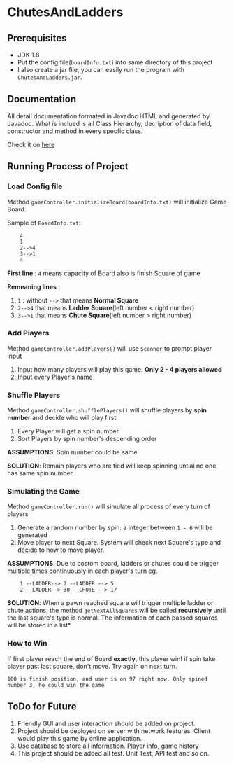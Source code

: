 # ChutesAndLadders

## Prerequisites
  * JDK 1.8
  * Put the config file(`boardInfo.txt`) into same directory of this project
  * I also create a jar file, you can easily run the program with `ChutesAndLadders.jar`.

## Documentation
All detail documentation formated in Javadoc HTML and generated by Javadoc. What is inclued is all Class Hierarchy, decription of data field, constructor and method in every specfic class.

Check it on [here](https://wjixiaopeng.github.io/ChutesAndLadders/javadoc/)

## Running Process of Project

### Load Config file
Method `gameController.initializeBoard(boardInfo.txt)` will initialize Game Board.

Sample of `BoardInfo.txt`:
	
		4
		1
		2-->4
		3-->1
		4

**First line** : `4` means capacity of Board also is finish Square of game

**Remeaning lines** : 
1. `1` : without `-->` that means **Normal Square**
2. `2-->4` that means **Ladder Square**(left number < right number)
3. `3-->1` that means **Chute Square**(left number > right number)

### Add Players
Method `gameController.addPlayers()` will use `Scanner` to prompt player input
1. Input how many players will play this game. **Only 2 - 4 players allowed**
2. Input every Player's name

### Shuffle Players
Method `gameController.shufflePlayers()` will shuffle players by **spin number** and decide who will play first

1. Every Player will get a spin number 
2. Sort Players by spin number's descending order

**ASSUMPTIONS**: Spin number could be same

**SOLUTION**: Remain players who are tied will keep spinning untial no one has same spin number.

### Simulating the Game
Method `gameController.run()` will simulate all process of every turn of players

1. Generate a random number by spin: a integer between `1 - 6` will be generated
2. Move player to next Square. System will check next Square's type and decide to how to move player.

**ASSUMPTIONS**: 
Due to costom board, ladders or chutes could be trigger multiple times continuously in each player's turn
eg.

```
	1 --LADDER--> 2 --LADDER --> 5
	2 --LADDER--> 30 --CHUTE --> 17
``` 
**SOLUTION**: 
When a pawn reached square will trigger multiple ladder or chute actions, the method `getNextAllSquares` will be called **recursively** until the last square's type is normal. The information of each passed squares will be stored in a list*


### How to Win
If first player reach the end of Board **exactly**, this player win! if spin take player past last square, don't move. Try again on next turn.

```
100 is finish position, and user is on 97 right now. Only spined number 3, he could win the game
```

## ToDo for Future
1. Friendly GUI and user interaction should be added on project.
2. Project should be deployed on server with network features. Client would play this game by online application.
3. Use database to store all information. Player info, game history
4. This project should be added all test. Unit Test, API test and so on.
